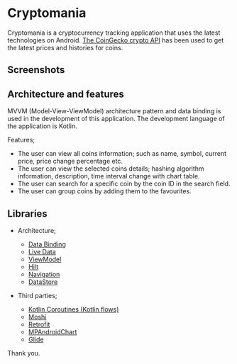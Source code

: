 # Cryptomania

Cryptomania is a cryptocurrency tracking application that uses the latest technologies on Android. [The CoinGecko crypto API](https://www.coingecko.com/en/api) has been used to get the latest prices and histories for coins.

## Screenshots

## Architecture and features
MVVM (Model-View-ViewModel) architecture pattern and data binding is used in the development of this application. The development language of the application is Kotlin. 

Features;
- The user can view all coins information; such as name, symbol, current price, price change percentage etc.
- The user can view the selected coins details; hashing algorithm information, description, time interval change with chart table.
- The user can search for a specific coin by the coin ID in the search field.
- The user can group coins by adding them to the favourites.

## Libraries

* Architecture;
    * [Data Binding](https://developer.android.com/topic/libraries/data-binding/)
    * [Live Data](https://developer.android.com/topic/libraries/architecture/livedata)
    * [ViewModel](https://developer.android.com/topic/libraries/architecture/viewmodel)
    * [Hilt](https://developer.android.com/training/dependency-injection/hilt-android) 
    * [Navigation](https://developer.android.com/guide/navigation)
    * [DataStore](https://developer.android.com/topic/libraries/architecture/datastore)

* Third parties;
    * [Kotlin Coroutines (Kotlin flows)](https://developer.android.com/kotlin/flow)
    * [Moshi](https://github.com/square/moshi)
    * [Retrofit](https://github.com/square/retrofit)
    * [MPAndroidChart](https://github.com/PhilJay/MPAndroidChart)
    * [Glide](https://bumptech.github.io/glide/)

Thank you.
